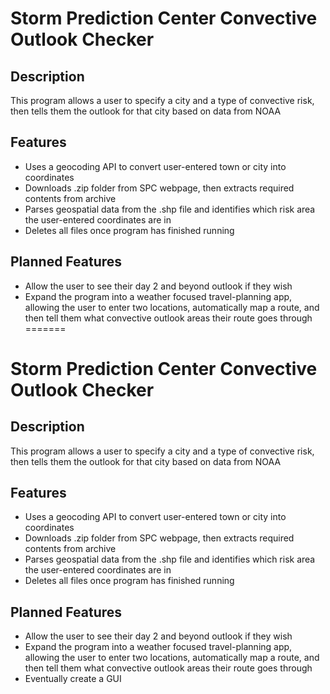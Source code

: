 # Storm Prediction Center Convective Outlook Checker 

## Description
This program allows a user to specify a city and a type of convective risk, then tells them the outlook for that city based on data from NOAA

## Features 
- Uses a geocoding API to convert user-entered town or city into coordinates
- Downloads .zip folder from SPC webpage, then extracts required contents from archive
- Parses geospatial data from the .shp file and identifies which risk area the user-entered coordinates are in
- Deletes all files once program has finished running

## Planned Features
- Allow the user to see their day 2 and beyond outlook if they wish
- Expand the program into a weather focused travel-planning app, allowing the user to enter two locations, automatically map a route, and then tell them what convective outlook areas their route goes through
=======
# Storm Prediction Center Convective Outlook Checker 

## Description
This program allows a user to specify a city and a type of convective risk, then tells them the outlook for that city based on data from NOAA

## Features 
- Uses a geocoding API to convert user-entered town or city into coordinates
- Downloads .zip folder from SPC webpage, then extracts required contents from archive
- Parses geospatial data from the .shp file and identifies which risk area the user-entered coordinates are in
- Deletes all files once program has finished running

## Planned Features
- Allow the user to see their day 2 and beyond outlook if they wish
- Expand the program into a weather focused travel-planning app, allowing the user to enter two locations, automatically map a route, and then tell them what convective outlook areas their route goes through
- Eventually create a GUI